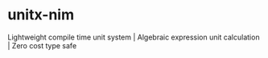# unitx-nim
Lightweight compile time unit system | Algebraic expression unit calculation | Zero cost type safe
